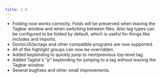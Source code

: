```yaml
---
title: 2.0
---
```


-   Folding now works correctly. Folds will be preserved when leaving the
    Tagbar window and when switching between files. Also tag types can be
    configured to be folded by default, which is useful for things like
    includes and imports.
-   DoctorJS/jsctags and other compatible programs are now supported.
-   All of the highlight groups can now be overridden.
-   Added keybinding to quickly jump to next/previous top-level tag.
-   Added Taglist's "p" keybinding for jumping to a tag without leaving the
    Tagbar window.
-   Several bugfixes and other small improvements.
